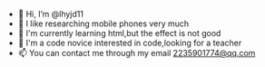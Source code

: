 - 👋 Hi, I’m @lhyjd11
- 👀 I like researching mobile phones very much
- 🌱 I'm currently learning html,but the effect is not good
- 💞️ I'm a code novice interested in code,looking for a teacher
- 📫 You can contact me through my email 2235901774@qq.com
